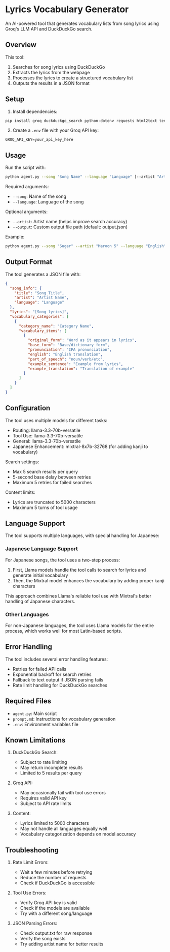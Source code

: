 # Lyrics Vocabulary Generator

An AI-powered tool that generates vocabulary lists from song lyrics using Groq's LLM API and DuckDuckGo search.

## Overview

This tool:
1. Searches for song lyrics using DuckDuckGo
2. Extracts the lyrics from the webpage
3. Processes the lyrics to create a structured vocabulary list
4. Outputs the results in a JSON format

## Setup

1. Install dependencies:
```bash
pip install groq duckduckgo_search python-dotenv requests html2text tenacity
```

2. Create a `.env` file with your Groq API key:
```
GROQ_API_KEY=your_api_key_here
```

## Usage

Run the script with:
```bash
python agent.py --song "Song Name" --language "Language" [--artist "Artist Name"] [--output "output.json"]
```

Required arguments:
- `--song`: Name of the song
- `--language`: Language of the song

Optional arguments:
- `--artist`: Artist name (helps improve search accuracy)
- `--output`: Custom output file path (default: output.json)

Example:
```bash
python agent.py --song "Sugar" --artist "Maroon 5" --language "English"
```

## Output Format

The tool generates a JSON file with:
```json
{
  "song_info": {
    "title": "Song Title",
    "artist": "Artist Name",
    "language": "Language"
  },
  "lyrics": "[Song lyrics]",
  "vocabulary_categories": [
    {
      "category_name": "Category Name",
      "vocabulary_items": [
        {
          "original_form": "Word as it appears in lyrics",
          "base_form": "Base/dictionary form",
          "pronunciation": "IPA pronunciation",
          "english": "English translation",
          "part_of_speech": "noun/verb/etc",
          "example_sentence": "Example from lyrics",
          "example_translation": "Translation of example"
        }
      ]
    }
  ]
}
```

## Configuration

The tool uses multiple models for different tasks:
- Routing: llama-3.3-70b-versatile
- Tool Use: llama-3.3-70b-versatile
- General: llama-3.3-70b-versatile
- Japanese Enhancement: mixtral-8x7b-32768 (for adding kanji to vocabulary)

Search settings:
- Max 5 search results per query
- 5-second base delay between retries
- Maximum 5 retries for failed searches

Content limits:
- Lyrics are truncated to 5000 characters
- Maximum 5 turns of tool usage

## Language Support

The tool supports multiple languages, with special handling for Japanese:

### Japanese Language Support

For Japanese songs, the tool uses a two-step process:
1. First, Llama models handle the tool calls to search for lyrics and generate initial vocabulary
2. Then, the Mixtral model enhances the vocabulary by adding proper kanji characters

This approach combines Llama's reliable tool use with Mixtral's better handling of Japanese characters.

### Other Languages

For non-Japanese languages, the tool uses Llama models for the entire process, which works well for most Latin-based scripts.

## Error Handling

The tool includes several error handling features:
- Retries for failed API calls
- Exponential backoff for search retries
- Fallback to text output if JSON parsing fails
- Rate limit handling for DuckDuckGo searches

## Required Files

- `agent.py`: Main script
- `prompt.md`: Instructions for vocabulary generation
- `.env`: Environment variables file

## Known Limitations

1. DuckDuckGo Search:
   - Subject to rate limiting
   - May return incomplete results
   - Limited to 5 results per query

2. Groq API:
   - May occasionally fail with tool use errors
   - Requires valid API key
   - Subject to API rate limits

3. Content:
   - Lyrics limited to 5000 characters
   - May not handle all languages equally well
   - Vocabulary categorization depends on model accuracy

## Troubleshooting

1. Rate Limit Errors:
   - Wait a few minutes before retrying
   - Reduce the number of requests
   - Check if DuckDuckGo is accessible

2. Tool Use Errors:
   - Verify Groq API key is valid
   - Check if the models are available
   - Try with a different song/language

3. JSON Parsing Errors:
   - Check output.txt for raw response
   - Verify the song exists
   - Try adding artist name for better results 